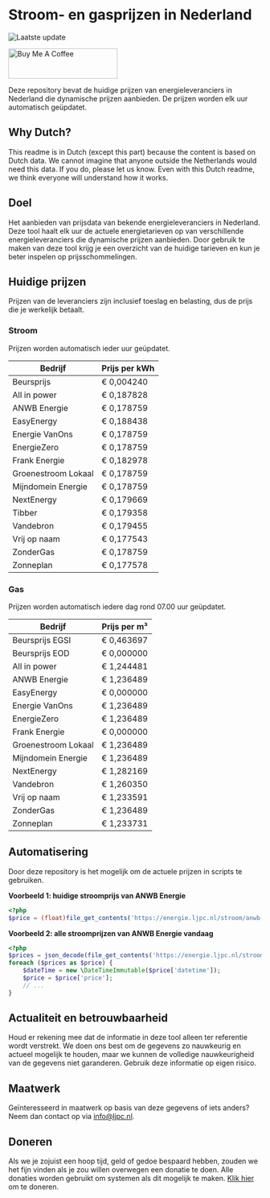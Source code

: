 # Stroom- en gasprijzen in Nederland

![Laatste update](https://img.shields.io/badge/laatste%20update-2023--10--13%2015%3A00%20CET-brightgreen)

<a href="https://www.buymeacoffee.com/Lars-" target="_blank"><img src="https://cdn.buymeacoffee.com/buttons/v2/default-orange.png" alt="Buy Me A Coffee" height="60" style="height: 60px !important;width: 217px !important;" ></a>

Deze repository bevat de huidige prijzen van energieleveranciers in Nederland die dynamische prijzen aanbieden. De prijzen worden elk uur automatisch geüpdatet.

## Why Dutch?

This readme is in Dutch (except this part) because the content is based on Dutch data. We cannot imagine that anyone outside the Netherlands would need this data. If you do, please let us know. Even with this Dutch readme, we think
everyone will understand how it works.

## Doel

Het aanbieden van prijsdata van bekende energieleveranciers in Nederland. Deze tool haalt elk uur de actuele energietarieven op van verschillende energieleveranciers die dynamische prijzen aanbieden. Door gebruik te maken van deze tool
krijg je een overzicht van de huidige tarieven en kun je beter inspelen op prijsschommelingen.

## Huidige prijzen

Prijzen van de leveranciers zijn inclusief toeslag en belasting, dus de prijs die je werkelijk betaalt.

### Stroom

Prijzen worden automatisch ieder uur geüpdatet.

 Bedrijf | Prijs per kWh 
---------|---------------
Beursprijs | € 0,004240
All in power | € 0,187828
ANWB Energie | € 0,178759
EasyEnergy | € 0,188438
Energie VanOns | € 0,178759
EnergieZero | € 0,178759
Frank Energie | € 0,182978
Groenestroom Lokaal | € 0,178759
Mijndomein Energie | € 0,178759
NextEnergy | € 0,179669
Tibber | € 0,179358
Vandebron | € 0,179455
Vrij op naam | € 0,177543
ZonderGas | € 0,178759
Zonneplan | € 0,177578


### Gas

Prijzen worden automatisch iedere dag rond 07.00 uur geüpdatet.

 Bedrijf | Prijs per m³ 
---------|--------------
Beursprijs EGSI | € 0,463697
Beursprijs EOD | € 0,000000
All in power | € 1,244481
ANWB Energie | € 1,236489
EasyEnergy | € 0,000000
Energie VanOns | € 1,236489
EnergieZero | € 1,236489
Frank Energie | € 0,000000
Groenestroom Lokaal | € 1,236489
Mijndomein Energie | € 1,236489
NextEnergy | € 1,282169
Vandebron | € 1,260350
Vrij op naam | € 1,233591
ZonderGas | € 1,236489
Zonneplan | € 1,233731


## Automatisering

Door deze repository is het mogelijk om de actuele prijzen in scripts te gebruiken.

**Voorbeeld 1: huidige stroomprijs van ANWB Energie**

```php
<?php
$price = (float)file_get_contents('https://energie.ljpc.nl/stroom/anwb-energie-nu.txt');

```

**Voorbeeld 2: alle stroomprijzen van ANWB Energie vandaag**

```php
<?php
$prices = json_decode(file_get_contents('https://energie.ljpc.nl/stroom/all-in-power-vandaag.json'),true);
foreach ($prices as $price) {
    $dateTime = new \DateTimeImmutable($price['datetime']);
    $price = $price['price'];
    // ...
}
```

## Actualiteit en betrouwbaarheid

Houd er rekening mee dat de informatie in deze tool alleen ter referentie wordt verstrekt. We doen ons best om de gegevens zo nauwkeurig en actueel mogelijk te houden, maar we kunnen de volledige nauwkeurigheid van de gegevens niet
garanderen. Gebruik deze informatie op eigen risico.

## Maatwerk

Geïnteresseerd in maatwerk op basis van deze gegevens of iets anders? Neem dan contact op
via [info@ljpc.nl](mailto:info@ljpc.nl?subject=Energie%20prijzen).

## Doneren

Als we je zojuist een hoop tijd, geld of gedoe bespaard hebben, zouden we het fijn vinden als je zou willen overwegen een
donatie te doen. Alle donaties worden gebruikt om systemen als dit mogelijk te
maken. [Klik hier](https://www.buymeacoffee.com/Lars-) om te doneren.
